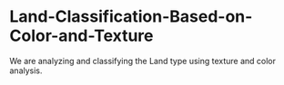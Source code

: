 # Land-Classification-Based-on-Color-and-Texture
We are analyzing and classifying the Land type using texture and color analysis. 
